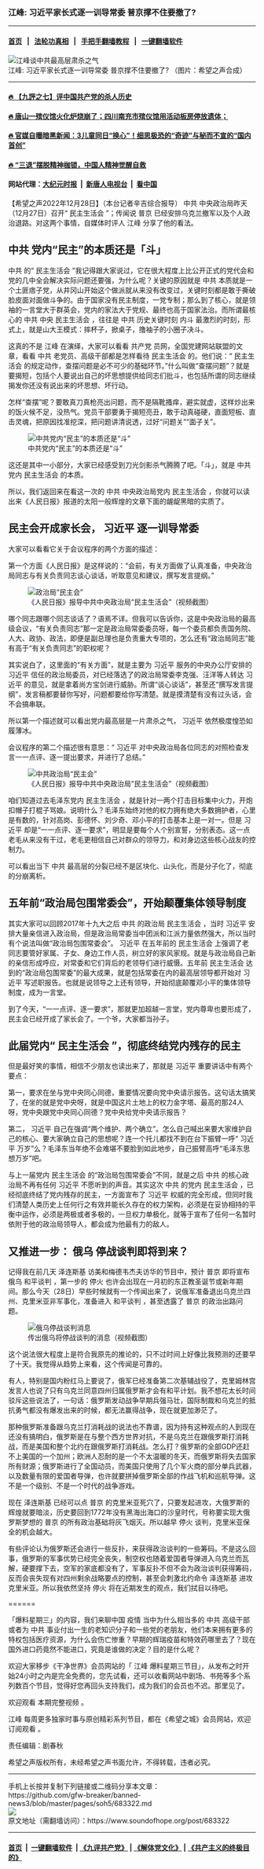 ### 江峰: 习近平家长式逐一训导常委 普京撑不住要撤了?  
------------------------

#### [首页](https://github.com/gfw-breaker/banned-news3/blob/master/README.md) &nbsp;&nbsp;|&nbsp;&nbsp; [法轮功真相](https://github.com/begood0513/basic/blob/master/README.md)  &nbsp;&nbsp;|&nbsp;&nbsp; [手把手翻墙教程](https://github.com/gfw-breaker/guides/wiki)  &nbsp;&nbsp;|&nbsp;&nbsp; [一键翻墙软件](https://github.com/gfw-breaker/nogfw/blob/master/README.md)  



<div><img alt="江峰谈中共最高层肃杀之气" src="https://img.soundofhope.org/2022-12/photo_2022-12-28_19-13-07-1672283609079-1672291389957.jpeg"/>
<br/><figcaption class="caption">
 江峰: 习近平家长式逐一训导常委 普京撑不住要撤了?  （图片：希望之声合成）
</figcaption></div><hr/>

#### [ 🔥  【九評之七】评中国共产党的杀人历史](http://45.63.98.24:10000/videos/res1/news/../../res/jiuping/index.html?202212291940)

#### [ 🔥  唐山一殡仪馆火化炉烧崩了；四川南充市殡仪馆用活动板房停放遗体；](http://45.63.98.24:10000/videos/res1/news/../../res1/corona/index.html?202212291940)

#### [ 🔥  官媒自曝暗黑新闻：3儿童同日“换心”！细思极恐的“奇迹”与秘而不宣的“国内首创”](http://45.63.98.24:10000/videos/res1/news/../../res/Organs/index.html?202212291940)

#### [ 🔥  “三退”摆脱精神枷锁，中国人精神觉醒自救](http://45.63.98.24:10000/videos/res1/news/../../res1/tui/index.html?202212291940)

#### 网站代理：[大纪元时报](http://45.63.98.24:85/gb/?202212291940) &nbsp;|&nbsp; [新唐人电视台](http://45.63.98.24:8808/gb/?202212291940) &nbsp;|&nbsp; [看中国](http://45.63.98.24:8300/?202212291940)

<div><div class="Content__Wrapper sc-1bvya0-0 elmmKw article_body" itemprop="articleBody">
 <div id="post_place_1">
 </div>
 <p class="meta-top">
  <span class="meta">
   【希望之声2022年12月28日】（本台记者辛吉综合报导）
  </span>
  <ok href="/term/1059">
   中共
  </ok>
  中央政治局昨天（12月27日）召开“
  <ok href="/term/28890">
   民主生活会
  </ok>
  ”；传闻说
  <ok href="/term/6470">
   普京
  </ok>
  已经安排乌克兰撤军以及个人政治退路。对这两个事情，自媒体时评人
  <ok href="/term/3461">
   江峰
  </ok>
  分享了他的看法。
 </p>
 <h2>
  <ok href="/term/1059">
   中共
  </ok>
  党内“民主”的本质还是「斗」
 </h2>
 <p>
  <ok href="/term/1059">
   中共
  </ok>
  的“
  <ok href="/term/28890">
   民主生活会
  </ok>
  ”我记得跟大家说过，它在很大程度上比公开正式的党代会和党的几中全会解决实际问题还要强，为什么呢？关键的原因就是
  <ok href="/term/1059">
   中共
  </ok>
  本质就是一个土匪痞子党，从井冈山开始这个做派就从来没有改变过，关键时刻都是敢于撕破脸皮面对面做斗争的。由于国家没有民主制度，一党专制；那么到了核心，就是领袖的一言堂大于群英会，党内的家法大于党规、最终也高于国家法治。而所谓最核心的
  <ok href="/term/1059">
   中共
  </ok>
  中央
  <ok href="/term/28890">
   民主生活会
  </ok>
  ，往往是
  <ok href="/term/1059">
   中共
  </ok>
  历史关键时刻
  <ok href="/term/11790">
   内斗
  </ok>
  最激烈的时刻，形式上，就是山大王模式：摔杯子，掀桌子，撸袖子的小圈子决斗。
 </p>
 <p>
  这真的不是
  <ok href="/term/3461">
   江峰
  </ok>
  在演绎，大家可以看看
  <ok href="/term/970">
   共产党
  </ok>
  员网，全国党建网站联盟的文章，看看
  <ok href="/term/1059">
   中共
  </ok>
  老党员、高级干部都是怎样看待
  <ok href="/term/28890">
   民主生活会
  </ok>
  的。他们说：“
  <ok href="/term/28890">
   民主生活会
  </ok>
  的规定动作，查摆问题是必不可少的基础环节。”什么叫做“查摆问题”？就是要揭短，包括个人要说出自己的坏思想提供给同志们批斗，也包括所谓的同志继续揭发你还没有说出来的坏思想、坏行动。
 </p>
 <p>
  怎样“查摆”呢？要敢真刀真枪亮出问题，而不是隔靴搔痒，避实就虚，这样炒出来的饭火候不足，没热气。党员干部要勇于揭短亮丑，敢于动真碰硬，直面短板、直击灵魂，把原因找准挖深，把问题讲清说透，过好“问题关”“面子关”。
 </p>
 <figure class="OImage__StyledFigure-sc-1lfley0-0 jWYblU">
  <img alt="中共党内“民主”的本质还是“斗”" src="https://img.soundofhope.org/2022-12/1672290801886.jpg"/>
  <br/><figcaption>
   中共党内“民主”的本质还是“斗”
  </figcaption>
 </figure>
 <p>
  这还是其中一小部分，大家已经感受到刀光剑影杀气腾腾了吧。「斗」，就是
  <ok href="/term/1059">
   中共
  </ok>
  党内
  <ok href="/term/28890">
   民主生活会
  </ok>
  的本质。
 </p>
 <p>
  所以，我们返回来在看这一次的
  <ok href="/term/1059">
   中共
  </ok>
  中央政治局党内
  <ok href="/term/28890">
   民主生活会
  </ok>
  ，你就可以读出来《人民日报》报道的太阳一般辉煌的文章下面的龌龊黑暗的实质了。
 </p>
 <h2>
  民主会开成家长会，
  <ok href="/term/1063">
   习近平
  </ok>
  逐一训导常委
 </h2>
 <p>
  大家可以看看它关于会议程序的两个方面的描述：
 </p>
 <p>
  第一个方面《人民日报》是这样说的：“会前，有关方面做了认真准备，中央政治局同志与有关负责同志谈心谈话，听取意见和建议，撰写发言提纲。”
 </p>
 <figure class="OImage__StyledFigure-sc-1lfley0-0 jWYblU">
  <img alt="政治局“民主会”" src="https://img.soundofhope.org/2022-12/1672290984718.jpg"/>
  <br/><figcaption>
   《人民日报》报导中共中央政治局“民主生活会”（视频截图）
  </figcaption>
 </figure>
 <p>
  哪个同志跟哪个同志谈话了？语焉不详。但我可以告诉你，这是中央政治局的最高级会议，“有关负责同志”那一定是政治局常委委员呀，每一个委员都负责国务院、人大、政协、政法，即便是副总理也是负责重大专项的，怎么还有“政治局同志”能有高于“有关负责同志”的职权呢？
 </p>
 <p>
  其实说白了，这里面的“有关方面”，就是主要为
  <ok href="/term/1063">
   习近平
  </ok>
  服务的中央办公厅安排的
  <ok href="/term/1063">
   习近平
  </ok>
  信任的政治局委员，对已经落选了的政治局常委李克强、汪洋等人转达
  <ok href="/term/1063">
   习近平
  </ok>
  的意见，就是拿着尚方宝剑进行威胁。所谓“谈心谈话”，甚至还“撰写发言提纲”，发言稿都要替你写好，问题都要给你写清楚。就是摸清楚有没有过头话，会不会搞串联。
 </p>
 <p>
  所以第一个描述就可以看出党内最高层是一片肃杀之气，
  <ok href="/term/1063">
   习近平
  </ok>
  依然极度惶恐如履薄冰。
 </p>
 <p>
  会议程序的第二个描述很有意思：“
  <ok href="/term/1063">
   习近平
  </ok>
  对中央政治局各位同志的对照检查发言一一点评、逐一提出要求，并进行了总结。”
 </p>
 <figure class="OImage__StyledFigure-sc-1lfley0-0 jWYblU">
  <img alt="中共政治局“民主会”" src="https://img.soundofhope.org/2022-12/1672291102916.jpg"/>
  <br/><figcaption>
   《人民日报》报导中共中央政治局“民主生活会”（视频截图）
  </figcaption>
 </figure>
 <p>
  咱们知道过去毛泽东党内
  <ok href="/term/28890">
   民主生活会
  </ok>
  ，就是针对一两个打击目标集中火力，开炮扣帽子打棍子骂娘。说明什么？毛泽东始终对他的权力拥有绝大多数拥护者，心里是有数的，针对高岗、彭德怀、刘少奇、邓小平的打击基本上是一对一。但是
  <ok href="/term/1063">
   习近平
  </ok>
  却是“一一点评、逐一要求”，明显是要每个人个别宣誓，分别表态。这一点老毛从来没有干过，老毛更相信自己对群众的领导力，和对身边这些核心战友的控制力。
 </p>
 <p>
  可以看出当下
  <ok href="/term/1059">
   中共
  </ok>
  最高层的分裂已经不是区块化、山头化，而是分子化了，彻底的分崩离析。
 </p>
 <h2>
  五年前“政治局包围常委会”，开始颠覆集体领导制度
 </h2>
 <p>
  其实大家可以回顾2017年十九大之后
  <ok href="/term/1059">
   中共
  </ok>
  的政治局
  <ok href="/term/28890">
   民主生活会
  </ok>
  ，当时
  <ok href="/term/1063">
   习近平
  </ok>
  安排大量亲信进入政治局，但是政治局常委当中团派和江派力量依然强大，所以当时有个说法叫做“政治局包围常委会”。
  <ok href="/term/1063">
   习近平
  </ok>
  在五年前的
  <ok href="/term/28890">
   民主生活会
  </ok>
  上强调了老同志要管好家属、子女、身边工作人员，树立好的家风家规。就是与政治局自己新的亲信形成呼应，对常委和它们背后的老领导们进行威慑。五年前
  <ok href="/term/28890">
   民主生活会
  </ok>
  达到的“政治局包围常委”的最大成果，就是包括常委在内的最高层领导都开始对
  <ok href="/term/1063">
   习近平
  </ok>
  写述职报告。也就是说领导之上还有领导，开始彻底颠覆邓小平的集体领导制度，成为一言堂。
 </p>
 <p>
  到了今天，“一一点评、逐一要求”，那就更加超越一言堂，党内尊卑也要形成了，民主会已经开成了家长会了。一个爷，大家都当孙子。
 </p>
 <h2>
  此届党内“
  <ok href="/term/28890">
   民主生活会
  </ok>
  ”，彻底终结党内残存的民主
 </h2>
 <p>
  但是最好笑的事情，相信不少朋友也读出来了，那就是
  <ok href="/term/1063">
   习近平
  </ok>
  重要讲话中有两个要点：
 </p>
 <p>
  第一，要求在坐与党中央同心同德，重要情况要向党中央请示报告。这句话太搞笑了，在坐的就是党中央呀，就是中国这片土地上的权力金字塔、最高的那24人呀，党中央跟党中央同心同德？党中央给党中央请示报告？
 </p>
 <p>
  第二，
  <ok href="/term/1063">
   习近平
  </ok>
  自己在强调“两个维护、两个确立”。怎么自己喊出来要大家维护自己的核心、要大家确立自己的思想呢？连一个托儿都找不到在台下振臂一呼“
  <ok href="/term/1063">
   习近平
  </ok>
  万岁”么？毛泽东当年绝不会难堪不要脸到如此地步，自己振臂高呼“毛泽东思想万岁”吧。
 </p>
 <p>
  与上一届党内
  <ok href="/term/28890">
   民主生活会
  </ok>
  的“政治局包围常委会”不同，就是之后
  <ok href="/term/1059">
   中共
  </ok>
  的核心政治局不再有任何
  <ok href="/term/1063">
   习近平
  </ok>
  不愿听到的声音。其实这次
  <ok href="/term/1059">
   中共
  </ok>
  的党内
  <ok href="/term/28890">
   民主生活会
  </ok>
  ，已经彻底终结了党内残存的民主，一方面宣布了
  <ok href="/term/1063">
   习近平
  </ok>
  权威的完全形成，但同时我们清楚人类历史上任何行之有效并能长久存在的权力架构，必须是在妥协相持的平衡中运作，必须是两极或者多极的，一旦权力单极化，就等于宣布了任何一名暂时依附于他的政治局领导人，都会成为他最有力的敌人。
 </p>
 <h2>
  又推进一步：
  <ok href="/term/686239">
   俄乌
  </ok>
  停战谈判即将到来？
 </h2>
 <p>
  记得我在前几天
  <ok href="/term/136132">
   泽连斯基
  </ok>
  访美和梅德韦杰夫访华的节目中，预计
  <ok href="/term/6470">
   普京
  </ok>
  即将宣布
  <ok href="/term/686239">
   俄乌
  </ok>
  <ok href="/term/24487">
   和平谈判
  </ok>
  ，第一步的
  <ok href="/term/12150">
   停火
  </ok>
  也许会出现在一月初的东正教圣诞节或新年期间。那么今天（28日）早些时候就有一个传闻出来了，说俄军准备退出乌克兰四州、克里米亚非军事化，准备进入
  <ok href="/term/24487">
   和平谈判
  </ok>
  ，甚至透露了
  <ok href="/term/6470">
   普京
  </ok>
  的政治出路问题。
 </p>
 <figure class="OImage__StyledFigure-sc-1lfley0-0 jWYblU">
  <img alt="俄乌停战谈判消息" src="https://img.soundofhope.org/2022-12/1672291286422.jpg"/>
  <br/><figcaption>
   传出俄乌将停战谈判的消息（视频截图）
  </figcaption>
 </figure>
 <p>
  这个说法很大程度上是符合我原先的推论的，只不过时间上好像比我预测的还要早了十天。我觉得从趋势上来看，这个传闻是可靠的。
 </p>
 <p>
  有人，特别是国内粉红马上要说了，俄军已经准备第二次基辅战役了，克里姆林宫发言人也说了只有乌克兰同意四州归属俄罗斯才会有和平计划。我不想花太长时间驳斥这些说法了，一句话：俄罗斯发动战争早期兵强马壮，国际制裁和乌克兰的抵抗勇气都没有爆发出来的时候，都无法赢得战争，现在就更加渺茫了。
 </p>
 <p>
  那种俄罗斯准备跟乌克兰打消耗战的说法也不靠谱，因为持有这种观点的人到现在还没有搞明白，俄罗斯是在与整个西方世界对抗，不是乌克兰在跟俄罗斯打消耗战，而是美国和整个北约在跟俄罗斯打消耗战。怎么打？俄罗斯的全部GDP还赶不上美国的一个加州；欧洲人忍耐的是一个不太温暖的冬天，而俄罗斯将失去国家所有财源；俄罗斯进行了全国动员，而美国只使用了几个军火商的部分单兵武器，以及数量有限的爱国者导弹，也许就要拼掉俄罗斯全部的作战飞机和巡航导弹。这不是一个级别、不是一个时代的战争游戏。
 </p>
 <p>
  现在
  <ok href="/term/136132">
   泽连斯基
  </ok>
  已经可以点
  <ok href="/term/6470">
   普京
  </ok>
  的克里米亚死穴了，只要发起进攻，大俄罗斯的辉煌就要暗淡，历史要回到1772年没有黑海出海口的沙皇时代，号称要实现大俄罗斯梦想的
  <ok href="/term/6470">
   普京
  </ok>
  的所有政治基础将灰飞烟灭。所以越早
  <ok href="/term/12150">
   停火
  </ok>
  谈判，克里米亚保全的机会越大。
 </p>
 <p>
  有些评论认为俄罗斯还会进行一些反扑，来获得政治谈判的一些筹码。不是这么回事，俄罗斯的军事优势已经完全丧失，制空权也随着爱国者导弹进入乌克兰而瓦解，硬要撑下去，空军的家底都没有了，军事反扑不但不会为政治谈判获得筹码，反而会丧失现有对四州剩余战略要点的控制，甚至会刺激北约命令
  <ok href="/term/136132">
   泽连斯基
  </ok>
  进攻克里米亚。所以我依然坚持
  <ok href="/term/12150">
   停火
  </ok>
  将在近期发生的观点，我们拭目以待吧。
 </p>
 <p>
  ======
 </p>
 <p>
  「爆料星期三」的内容，我们来聊中国
  <ok href="/term/16057">
   疫情
  </ok>
  当中为什么相当多的
  <ok href="/term/1059">
   中共
  </ok>
  高级干部或者为
  <ok href="/term/1059">
   中共
  </ok>
  事业付出一生的老知识分子和一些党的老朋友，他们本来拥有更多的特权包括医疗资源，为什么会伤亡惨重？早期的辉瑞疫苗和特效药哪里去了？现在国外进口药竟然不能进口，究竟是谁做的决定？目的是什么呢？
 </p>
 <p>
  欢迎大家移步《干净世界》会员网站的「
  <ok href="/term/3461">
   江峰
  </ok>
  爆料星期三节目」，从发布之时开始24小时之内是完全免费的，您先试看，还可以收看网站中剧场、书苑等多个系列数百个节目，觉得好您再回头支持我们，成为我们的会员也不迟。那里见了。
 </p>
 <p>
  欢迎观看
  <ok href="https://www.ganjing.com/video/1fgtos3f7rt3BqLiw557bH3SR1hi1c">
   本期完整视频
  </ok>
  。
 </p>
 <p>
  <ok href="https://www.soundofhope.org/term/3461">
   江峰
  </ok>
  每周更多独家时事与原创精彩系列节目，都在《希望之城》会员网站，欢迎
  <ok href="https://landofhope.tv/jiangfeng">
   订阅观看
  </ok>
  。
 </p>
 <p class="meta-btm">
  责任编辑：剧春秋
 </p>
 <p class="meta-btm">
  希望之声版权所有，未经希望之声书面允许，不得转载，违者必究。
 </p>
</div>
</div>
<hr/>
手机上长按并复制下列链接或二维码分享本文章：<br/>
https://github.com/gfw-breaker/banned-news3/blob/master/pages/soh5/683322.md <br/>
<a href='https://github.com/gfw-breaker/banned-news3/blob/master/pages/soh5/683322.md'><img src='https://github.com/gfw-breaker/banned-news3/blob/master/pages/soh5/683322.md.png'/></a> <br/>
原文地址（需翻墙访问）：https://www.soundofhope.org/post/683322


------------------------
#### [首页](https://github.com/gfw-breaker/banned-news3/blob/master/README.md) &nbsp;|&nbsp; [一键翻墙软件](https://github.com/gfw-breaker/nogfw/blob/master/README.md) &nbsp;| [《九评共产党》](https://github.com/gfw-breaker/9ping.md/blob/master/README.md#九评之一评共产党是什么) | [《解体党文化》](https://github.com/gfw-breaker/jtdwh.md/blob/master/README.md) | [《共产主义的终极目的》](https://github.com/gfw-breaker/gczydzjmd.md/blob/master/README.md)


<img src='http://gfw-breaker.win/banned-news3/pages/soh5/683322.md' width='0px' height='0px'/>
